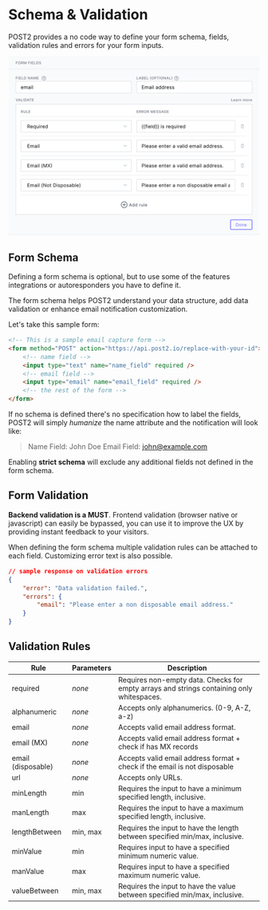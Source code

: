 # Schema & Validation

POST2 provides a no code way to define your form schema, fields, validation rules and errors for your form inputs.

![Validation rules](img/validation.png)

## Form Schema

Defining a form schema is optional, but to use some of the features integrations or autoresponders you have to define it.

The form schema helps POST2 understand your data structure, add data validation or enhance email notification customization.

Let's take this sample form:

```html
<!-- This is a sample email capture form -->
<form method="POST" action="https://api.post2.io/replace-with-your-id">
    <!-- name field -->
    <input type="text" name="name_field" required />
    <!-- email field -->
    <input type="email" name="email_field" required />
    <!-- the rest of the form -->
</form>
```

If no schema is defined there's no specification how to label the fields, POST2 will simply _humanize_ the name attribute and the notification will look like:

> Name Field: John Doe
> Email Field: john@example.com

Enabling **strict schema** will exclude any additional fields not defined in the form schema.

## Form Validation

**Backend validation is a MUST**. Frontend validation (browser native or javascript) can easily be bypassed, you can use it to improve the UX by providing instant feedback to your visitors.

When defining the form schema multiple validation rules can be attached to each field. Customizing error text is also possible.

```json
// sample response on validation errors
{
    "error": "Data validation failed.",
    "errors": {
        "email": "Please enter a non disposable email address."
    }
}
```

## Validation Rules

| Rule               | Parameters | Description                                                                               |
| ------------------ | ---------- | ----------------------------------------------------------------------------------------- |
| required           | _none_     | Requires non-empty data. Checks for empty arrays and strings containing only whitespaces. |
| alphanumeric       | _none_     | Accepts only alphanumerics. (0-9, A-Z, a-z)                                               |
| email              | _none_     | Accepts valid email address format.                                                       |
| email (MX)         | _none_     | Accepts valid email address format + check if has MX records                              |
| email (disposable) | _none_     | Accepts valid email address format + check if the email is not disposable                 |
| url                | _none_     | Accepts only URLs.                                                                        |
| minLength          | min        | Requires the input to have a minimum specified length, inclusive.                         |
| manLength          | max        | Requires the input to have a maximum specified length, inclusive.                         |
| lengthBetween      | min, max   | Requires the input to have the length between specified min/max, inclusive.               |
| minValue           | min        | Requires input to have a specified minimum numeric value.                                 |
| manValue           | max        | Requires input to have a specified maximum numeric value.                                 |
| valueBetween       | min, max   | Requires the input to have the value between specified min/max, inclusive.                |
